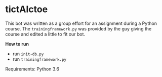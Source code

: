 # tictAIctoe

This bot was written as a group effort for an assignment during a Python course. 
The `trainingframework.py` was provided by the guy giving the course and edited a little to fit our bot. 

**How to run**
- run `init-db.py`
- run `trainingframework.py`

Requirements:
Python 3.6


